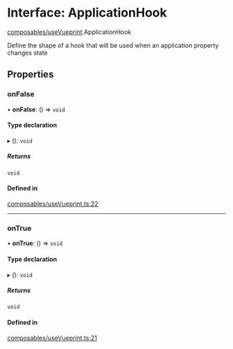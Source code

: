 # Interface: ApplicationHook

[composables/useVueprint](../modules/composables_useVueprint.md).ApplicationHook

Define the shape of a hook that will be used when an application property changes state

## Properties

### <a id="onfalse" name="onfalse"></a> onFalse

• **onFalse**: () => `void`

#### Type declaration

▸ (): `void`

##### Returns

`void`

#### Defined in

[composables/useVueprint.ts:22](https://github.com/jakguru/vueprint/blob/cca61f2/composables/useVueprint.ts#L22)

___

### <a id="ontrue" name="ontrue"></a> onTrue

• **onTrue**: () => `void`

#### Type declaration

▸ (): `void`

##### Returns

`void`

#### Defined in

[composables/useVueprint.ts:21](https://github.com/jakguru/vueprint/blob/cca61f2/composables/useVueprint.ts#L21)

